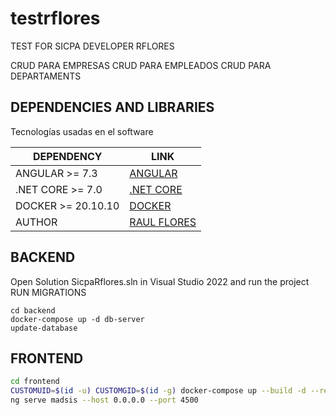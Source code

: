 # testrflores
TEST FOR SICPA DEVELOPER RFLORES

CRUD PARA EMPRESAS
CRUD PARA EMPLEADOS
CRUD PARA DEPARTAMENTS

## DEPENDENCIES AND LIBRARIES

Tecnologías usadas en el software

| DEPENDENCY | LINK |
| ------ | ------ |
| ANGULAR >= 7.3 | [ANGULAR](https://angular.io/) |
| .NET CORE >= 7.0 | [.NET CORE](https://dotnet.microsoft.com/en-us/download) |
| DOCKER >= 20.10.10 | [DOCKER](https://www.docker.com/) |
| AUTHOR | [RAUL FLORES](https://gitlab.com/raulidavid)|

## BACKEND
Open Solution SicpaRflores.sln in Visual Studio 2022 and run the project
RUN MIGRATIONS
```
cd backend
docker-compose up -d db-server
update-database
```

## FRONTEND
```sh
cd frontend
CUSTOMUID=$(id -u) CUSTOMGID=$(id -g) docker-compose up --build -d --remove-orphans
ng serve madsis --host 0.0.0.0 --port 4500
```

